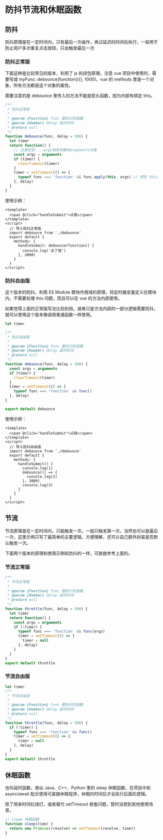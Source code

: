 # 防抖节流和休眠函数

## 防抖
防抖原理是在一定时间内，只有最后一次操作，再过延迟的时间后执行，一般用于防止用户多次重复点击按钮，只会触发最后一次

### 防抖正常版
下面这种是比较常见的版本，利用了 js 的闭包原理，注意 vue 项目中使用时，需要写成 myFunc: debounce(function(){}, 1000)，vue 的 methods 里是一个对象，所有方法都是这个对象的属性。

需要注意的是 debounce 里传入的方法不能是箭头函数，因为内部有绑定 this。

```js
/**
 * 防抖正常版
 *
 * @param {Function} func 要执行的函数
 * @param {Number} delay 延时时间
 * @return null
 */
function debounce(func, delay = 500) {
  let timer
  return function() {
    // 注意区别 ...args剩余参数和arguments对象
    const args = arguments
    if (timer) {
      clearTimeout(timer)
    }
    timer = setTimeout(() => {
      typeof func === 'function' && func.apply(this, args) // 绑定 this，指向vue
    }, delay)
  }
}
```

使用示例：
```vue
<template>
  <span @click="handleSubmit">点我</span>
</template>
<script>
  // 导入防抖正常版
  import debounce from './debounce'
  export default {
    methods: {
      handleSubmit: debounce(function() {
        console.log('点了我')
      }, 2000)
    }
  }
</script>
```

### 防抖自由版
这个版本的防抖，利用 ES Module 模块作用域的原理，将定时器变量定义在模块内，不需要处理 this 问题，而且可以在 vue 的方法内部使用。

如果觉得上面的正常版写法比较别扭，或者只是方法内部的一部分逻辑需要防抖，就可以使用这个版本像调用普通函数一样使用。

```js
let timer

/**
 * 防抖自由版
 *
 * @param {Function} func 要执行的函数
 * @param {Number} delay 延时时间
 * @return null
 */
function debounce(func, delay = 500) {
  const args = arguments
  if (timer) {
    clearTimeout(timer)
  }
  timer = setTimeout(() => {
    typeof func === 'function' && func()
  }, delay)
}

export default debounce
```

使用示例：
```vue
<template>
  <span @click="handleSubmit">点我</span>
</template>
<script>
  // 导入防抖自由版
  import debounce from './debounce'
  export default {
    methods: {
      handleSubmit() {
        console.log(1)
        debounce(() => {
          console.log(2)
        }, 3000)
        console.log(3)
      }
    }
  }
</script>
```

## 节流
节流原理是在一定时间内，只能触发一次，一般只触发第一次，当然也可以是最后一次，这里示例只写了最简单的主要逻辑，方便理解，还可以自己额外封装是否默认触发一次。

下面两个版本的原理和使用示例和防抖的一样，可直接参考上面的。

### 节流正常版
```js
/**
 * 节流正常版
 *
 * @param {Function} func 要执行的函数
 * @param {Number} delay 延时时间
 * @return null
 */
function throttle(func, delay = 500) {
  let timer
  return function() {
    const args = arguments
    if (!timer) {
      typeof func === 'function' && func(args)
      timer = setTimeout(() => {
        timer = null
      }, delay)
    }
  }
}
export default throttle
```

### 节流自由版
```js
let timer
/**
 * 节流自由版
 *
 * @param {Function} func 要执行的函数
 * @param {Number} delay 延时时间
 * @return null
 */
function throttle(func, delay = 500) {
  if (!timer) {
    typeof func === 'function' && func()
    timer = setTimeout(() => {
      timer = null
    }, delay)
  }
}
export default throttle
```

## 休眠函数

也叫延时函数，类似 Java、C++、Python 里的 sleep 休眠函数，在项目中和 async/await 配合使用可直接休眠程序，休眠的时间后才会执行后面的逻辑。

除了用来时间红绿灯，或者替代 setTimeout 嵌套问题，暂时没想到其他使用场景。

```js
// sleep 休眠函数
function sleep(time) {
  return new Promise((resolve) => setTimeout(resolve, time))
}
```

